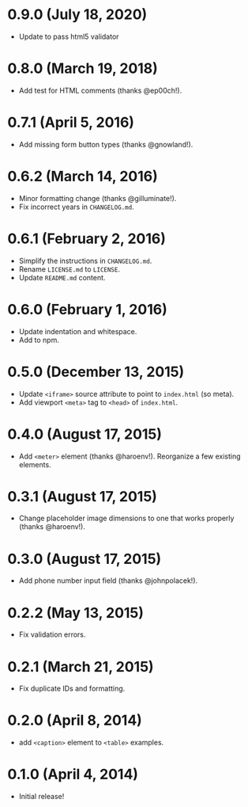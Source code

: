 # 0.9.0 (July 18, 2020)

- Update to pass html5 validator

# 0.8.0 (March 19, 2018)

- Add test for HTML comments (thanks @ep00ch!).

# 0.7.1 (April 5, 2016)

- Add missing form button types (thanks @gnowland!).

# 0.6.2 (March 14, 2016)

- Minor formatting change (thanks @gilluminate!).
- Fix incorrect years in `CHANGELOG.md`.

# 0.6.1 (February 2, 2016)

- Simplify the instructions in `CHANGELOG.md`.
- Rename `LICENSE.md` to `LICENSE`.
- Update `README.md` content.

# 0.6.0 (February 1, 2016)

- Update indentation and whitespace.
- Add to npm.

# 0.5.0 (December 13, 2015)

- Update `<iframe>` source attribute to point to `index.html` (so meta).
- Add viewport `<meta>` tag to `<head>` of `index.html`.

# 0.4.0 (August 17, 2015)

- Add `<meter>` element (thanks @haroenv!). Reorganize a few existing elements.

# 0.3.1 (August 17, 2015)

- Change placeholder image dimensions to one that works properly (thanks @haroenv!).

# 0.3.0 (August 17, 2015)

- Add phone number input field (thanks @johnpolacek!).

# 0.2.2 (May 13, 2015)

- Fix validation errors.

# 0.2.1 (March 21, 2015)

- Fix duplicate IDs and formatting.

# 0.2.0 (April 8, 2014)

- add `<caption>` element to `<table>` examples.

# 0.1.0 (April 4, 2014)

- Initial release!
